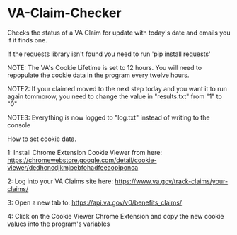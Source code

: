 # VA-Claim-Checker
Checks the status of a VA Claim for update with today's date and emails you if it finds one.

If the requests library isn't found you need to run 'pip install requests'

NOTE: The VA's Cookie Lifetime is set to 12 hours. You will need to repopulate the cookie data in the program every twelve hours.

NOTE2: If your claimed moved to the next step today and you want it to run again tommorow, you need to change the value in "results.txt" from "1" to "0"

NOTE3: Everything is now logged to "log.txt" instead of writing to the console

How to set cookie data. 

1: Install Chrome Extension Cookie Viewer from here: https://chromewebstore.google.com/detail/cookie-viewer/dedhcncdjkmjpebfohadfeeaopiponca

2: Log into your VA Claims site here: https://www.va.gov/track-claims/your-claims/

3: Open a new tab to: https://api.va.gov/v0/benefits_claims/

4: Click on the Cookie Viewer Chrome Extension and copy the new cookie values into the program's variables

